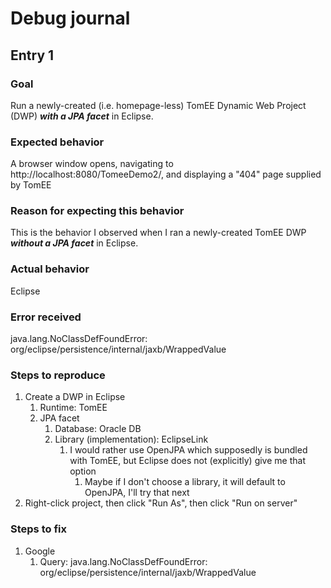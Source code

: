 # Debug journal

## Entry 1

### Goal

Run a newly-created (i.e. homepage-less) TomEE Dynamic Web Project (DWP) **_with a JPA facet_** in Eclipse.

### Expected behavior

A browser window opens, navigating to http://localhost:8080/TomeeDemo2/, and displaying a "404" page supplied by TomEE

### Reason for expecting this behavior

This is the behavior I observed when I ran a newly-created TomEE DWP **_without a JPA facet_** in Eclipse.

### Actual behavior

Eclipse 

### Error received

java.lang.NoClassDefFoundError: org/eclipse/persistence/internal/jaxb/WrappedValue

### Steps to reproduce

1. Create a DWP in Eclipse
   1. Runtime: TomEE
   1. JPA facet
      1. Database: Oracle DB
      1. Library (implementation): EclipseLink
         1. I would rather use OpenJPA which supposedly is bundled with TomEE, but Eclipse does not (explicitly) give me that option
            1. Maybe if I don't choose a library, it will default to OpenJPA, I'll try that next
1. Right-click project, then click "Run As", then click "Run on server"

### Steps to fix

1. Google
   1. Query: java.lang.NoClassDefFoundError: org/eclipse/persistence/internal/jaxb/WrappedValue
